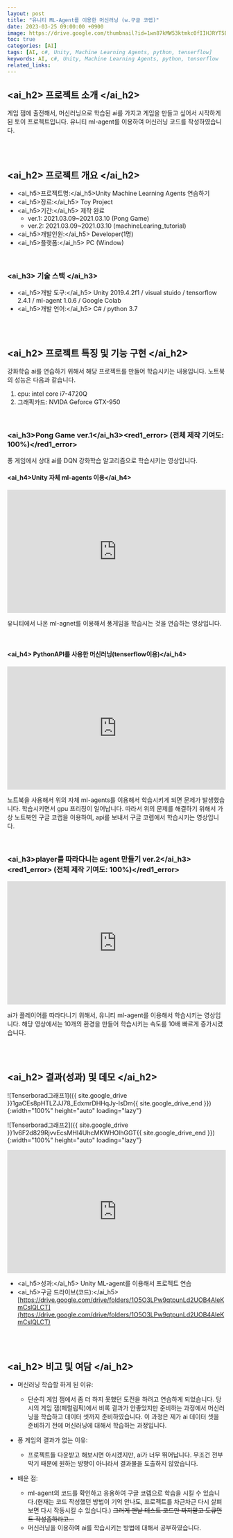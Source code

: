 ```yaml
---
layout: post
title: "유니티 ML-Agent를 이용한 머신러닝 (w.구글 코렙)"
date: 2023-03-25 09:00:00 +0900
image: https://drive.google.com/thumbnail?id=1wn87kMW53ktmkc0fIIHJRYT5BHJPcZau
toc: true
categories: [AI]
tags: [AI, c#, Unity, Machine Learning Agents, python, tenserflow]
keywords: AI, c#, Unity, Machine Learning Agents, python, tenserflow
related_links:
---
```


## <ai_h2> 프로젝트 소개 </ai_h2>

게임 잼에 출전해서, 머신러닝으로 학습된 ai를 가지고 게임을 만들고 싶어서 시작하게 된 토이 프로젝트입니다. 유니티 ml-agent를 이용하여 머신러닝 코드를 작성하였습니다. 


<br>
<br>

## <ai_h2> 프로젝트 개요 </ai_h2>

- <span><ai_h5>프로젝트명:</ai_h5>Unity Machine Learning Agents 연습하기</span>
- <span><ai_h5>장르:</ai_h5> Toy Project</span>
- <span><ai_h5>기간:</ai_h5> 제작 완료</span>
    - ver.1: 2021.03.09~2021.03.10 (Pong Game)
    - ver.2: 2021.03.09~2021.03.10 (machineLearing_tutorial)
- <span><ai_h5>개발인원:</ai_h5> Developer(1명)</span>
- <span><ai_h5>플랫폼:</ai_h5> PC (Window)</span>

<br>

### <ai_h3> 기술 스택 </ai_h3>

- <span><ai_h5>개발 도구:</ai_h5> Unity 2019.4.2f1  / visual stuido / tensorflow 2.4.1 / ml-agent 1.0.6 / Google Colab</span>
- <span><ai_h5>개발 언어:</ai_h5> C# / python 3.7 </span>

<br>
<br>

## <ai_h2> 프로젝트 특징 및 기능 구현 </ai_h2>

강화학습 ai를 연습하기 위해서 해당 프로젝트를 만들어 학습시키는 내용입니다. 노트북의 성능은 다음과 같습니다.

1. cpu: intel core i7-4720Q
2. 그래픽카드: NVIDA Geforce GTX-950
 

<br>

### <ai_h3>Pong Game ver.1</ai_h3><red1_error> (전체 제작 기여도: 100%)</red1_error>

퐁 게임에서 상대 ai를 DQN 강화학습 알고리즘으로 학습시키는 영상입니다.


#### <ai_h4>Unity 자체 ml-agents 이용</ai_h4>

<iframe width="100%" style="aspect-ratio:16/9" src="https://www.youtube.com/embed/u32zX3alOY4" title="Unity 자체 ml-agents 이용" frameborder="0" allow="accelerometer; autoplay; clipboard-write; encrypted-media; gyroscope; picture-in-picture; web-share" allowfullscreen></iframe>

유니티에서 나온 ml-agnet를 이용해서 퐁게임을 학습시는 것을 연습하는 영상입니다.


<br>

#### <ai_h4> PythonAPI를 사용한 머신러닝(tenserflow이용)</ai_h4>

<iframe width="100%" style="aspect-ratio:16/9" src="https://www.youtube.com/embed/7pZ6HOA3r9Y" title="PythonAPI를 사용한 머신러닝(tenserflow이용)" frameborder="0" allow="accelerometer; autoplay; clipboard-write; encrypted-media; gyroscope; picture-in-picture; web-share" allowfullscreen></iframe>

노트북을 사용해서 위의 자체 ml-agents를 이용해서 학습시키게 되면 문제가 발생했습니다. 학습시키면서 gpu 프리징이 일어납니다. 따라서 위의 문제를 해결하기 위해서 가상 노트북인 구글 코랩을 이용하여, api를 보내서 구글 코렙에서 학습시키는 영상입니다.


<br>

### <ai_h3>player를 따라다니는 agent 만들기 ver.2</ai_h3><red1_error> (전체 제작 기여도: 100%)</red1_error>

<iframe width="100%" style="aspect-ratio:16/9" src="https://www.youtube.com/embed/jXnS1w-NhSE" title="Unity 자체 ml-agents 이용 멀티 환경 모델 훈련" frameborder="0" allow="accelerometer; autoplay; clipboard-write; encrypted-media; gyroscope; picture-in-picture; web-share" allowfullscreen></iframe>

ai가 플레이어를 따라다니기 위해서, 유니티 ml-agent를 이용해서 학습시키는 영상입니다. 해당 영상에서는 10개의 환경을 만들어 학습시키는 속도를 10배 빠르게 증가시켰습니다.  



<br>
<br>

## <ai_h2> 결과(성과) 및 데모 </ai_h2>

![Tenserborad그래프1]({{ site.google_drive }}1gaCEs8pHTLZJJ78_EdxmrDHHqJy-IsDm{{ site.google_drive_end }}){:width="100%" height="auto" loading="lazy"}

![Tenserborad그래프2]({{ site.google_drive }}1v6F2d829RjvvEcsMHI4UhcMKWHOlhGGT{{ site.google_drive_end }}){:width="100%" height="auto" loading="lazy"}


<iframe width="100%" style="aspect-ratio:16/9" src="https://www.youtube.com/embed/zjCOXWc5wQ0" title="Unity 자체 ml-agents 이용 멀티 환경 모델 훈련" frameborder="0" allow="accelerometer; autoplay; clipboard-write; encrypted-media; gyroscope; picture-in-picture; web-share" allowfullscreen></iframe>


- <span><ai_h5>성과:</ai_h5> Unity ML-agent를 이용해서 프로젝트 연습 </span>
- <span><ai_h5>구글 드라이브(코드):</ai_h5> [https://drive.google.com/drive/folders/1O5O3LPw9qtpunLd2UOB4AleKmCslQLCT](https://drive.google.com/drive/folders/1O5O3LPw9qtpunLd2UOB4AleKmCslQLCT)</span>

<br>
<br>

## <ai_h2> 비고 및 여담 </ai_h2>

- 머신러닝 학습할 하게 된 이유:
    - 단순히 게임 잼에서 좀 더 하지 못했던 도전을 하려고 연습하게 되었습니다. 당시의 게임 잼(페럴림픽)에서 비록 결과가 안좋았지만 준비하는 과정에서 머신러닝을 학습하고 데이터 셋까지 준비하였습니다. 이 과정은 제가 ai 데이터 셋을 준비하기 전에 머신러닝에 대해서 학습하는 과정입니다. 

- 퐁 게임의 결과가 없는 이유:
    - 프로젝트들 다운받고 해보시면 아시겠지만, ai가 너무 뛰어납니다. 무조건 전부 막기 때문에 원하는 방향이 아니라서 결과물을 도출하지 않았습니다.

- 배운 점:
    - ml-agent의 코드를 확인하고 응용하여 구글 코렙으로 학습을 시킬 수 있습니다.(현재는 코드 작성했던 방법이 기억 안나도, 프로젝트를 차근차근 다시 살펴보면 다시 작동시킬 수 있습니다.) ~~그러게 맨날 테스트 코드만 짜지말고 도큐먼트 작성좀하라고...~~
    - 머신러닝을 이용하여 ai를 학습시키는 방법에 대해서 공부하였습니다.

